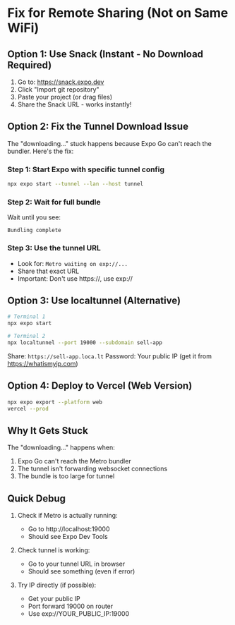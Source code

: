 # Fix for Remote Sharing (Not on Same WiFi)

## Option 1: Use Snack (Instant - No Download Required)

1. Go to: https://snack.expo.dev
2. Click "Import git repository"
3. Paste your project (or drag files)
4. Share the Snack URL - works instantly!

## Option 2: Fix the Tunnel Download Issue

The "downloading..." stuck happens because Expo Go can't reach the bundler. Here's the fix:

### Step 1: Start Expo with specific tunnel config
```bash
npx expo start --tunnel --lan --host tunnel
```

### Step 2: Wait for full bundle
Wait until you see:
```
Bundling complete
```

### Step 3: Use the tunnel URL
- Look for: `Metro waiting on exp://...`
- Share that exact URL
- Important: Don't use https://, use exp://

## Option 3: Use localtunnel (Alternative)

```bash
# Terminal 1
npx expo start

# Terminal 2  
npx localtunnel --port 19000 --subdomain sell-app
```

Share: `https://sell-app.loca.lt`
Password: Your public IP (get it from https://whatismyip.com)

## Option 4: Deploy to Vercel (Web Version)

```bash
npx expo export --platform web
vercel --prod
```

## Why It Gets Stuck

The "downloading..." happens when:
1. Expo Go can't reach the Metro bundler
2. The tunnel isn't forwarding websocket connections
3. The bundle is too large for tunnel

## Quick Debug

1. Check if Metro is actually running:
   - Go to http://localhost:19000
   - Should see Expo Dev Tools

2. Check tunnel is working:
   - Go to your tunnel URL in browser
   - Should see something (even if error)

3. Try IP directly (if possible):
   - Get your public IP
   - Port forward 19000 on router
   - Use exp://YOUR_PUBLIC_IP:19000
